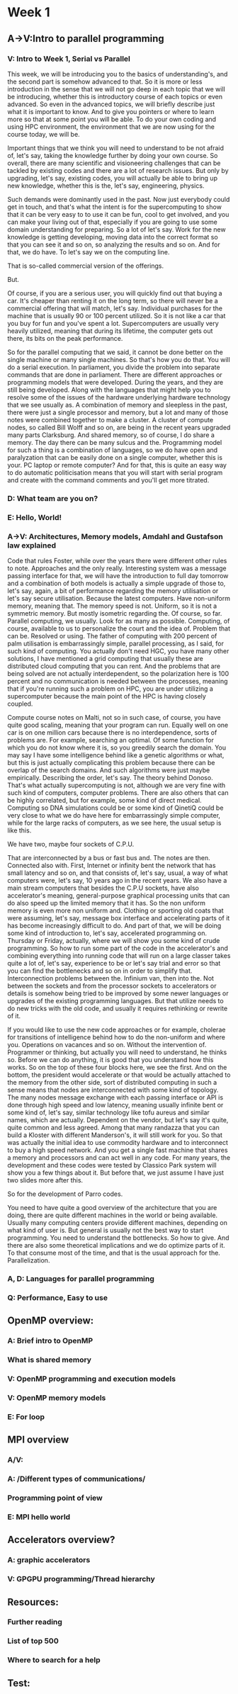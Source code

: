 # Week 1

## A->V:Intro to parallel programming
### V: Intro to Week 1, Serial vs Parallel

This week, we will be introducing you to the basics of understanding's, and the second part is somehow advanced to that. So it is more or less introduction in the sense that we will not go deep in each topic that we will be introducing, whether this is introductory course of each topics or even advanced. So even in the advanced topics, we will briefly describe just what it is important to know.
And to give you pointers or where to learn more so that at some point you will be able. To do your own coding and using HPC environment, the environment that we are now using for the course today, we will be.

Important things that we think you will need to understand to be not afraid of, let's say, taking the knowledge further by doing your own course. So overall, there are many scientific and visioneering challenges that can be tackled by existing codes and there are a lot of research issues. But only by upgrading, let's say, existing codes, you will actually be able to bring up new knowledge, whether this is the, let's say, engineering, physics.

Such demands were dominantly used in the past. Now just everybody could get in touch, and that's what the intent is for the supercomputing to show that it can be very easy to to use it can be fun, cool to get involved, and you can make your living out of that, especially if you are going to use some domain understanding for preparing. So a lot of let's say. Work for the new knowledge is getting developing, moving data into the correct format so that you can see it and so on, so analyzing the results and so on. And for that, we do have. To let's say we on the computing line.

That is so-called commercial version of the offerings.

But.

Of course, if you are a serious user, you will quickly find out that buying a car. It's cheaper than renting it on the long term, so there will never be a commercial offering that will match, let's say. Individual purchases for the machine that is usually 90 or 100 percent utilized. So it is not like a car that you buy for fun and you've spent a lot. Supercomputers are usually very heavily utilized, meaning that during its lifetime, the computer gets out there, its bits on the peak performance.

So for the parallel computing that we said, it cannot be done better on the single machine or many single machines. So that's how you do that. You will do a serial execution. In parliament, you divide the problem into separate commands that are done in parliament. There are different approaches or programming models that were developed. During the years, and they are still being developed. Along with the languages that might help you to resolve some of the issues of the hardware underlying hardware technology that we see usually as. A combination of memory and sleepless in the past, there were just a single processor and memory, but a lot and many of those notes were combined together to make a cluster. A cluster of compute nodes, so called Bill Wolff and so on, are being in the recent years upgraded many parts Clarksburg. And shared memory, so of course, I do share a memory. The day there can be many sulcus and the. Programming model for such a thing is a combination of languages, so we do have open and paralyzation that can be easily done on a single computer, whether this is your. PC laptop or remote computer? And for that, this is quite an easy way to do automatic politicisation means that you will start with serial program and create with the command comments and you'll get more titrated.


### D: What team are you on?
###  E: Hello, World!
### A->V: Architectures, Memory models, Amdahl and Gustafson law explained

Code that rules Foster, while over the years there were different other rules to note. Approaches and the only really. Interesting system was a message passing interface for that, we will have the introduction to full day tomorrow and a combination of both models is actually a simple upgrade of those to, let's say, again, a bit of performance regarding the memory utilisation or let's say secure utilisation. Because the latest computers. Have non-uniform memory, meaning that. The memory speed is not. Uniform, so it is not a symmetric memory. But mostly isometric regarding the. Of course, so far. Parallel computing, we usually. Look for as many as possible. Computing, of course, available to us to personalize the court and the idea of. Problem that can be. Resolved or using. The father of computing with 200 percent of palm utilisation is embarrassingly simple, parallel processing, as I said, for such kind of computing. You actually don't need HGC, you have many other solutions, I have mentioned a grid computing that usually these are distributed cloud computing that you can rent. And the problems that are being solved are not actually interdependent, so the polarization here is 100 percent and no communication is needed between the processes, meaning that if you're running such a problem on HPC, you are under utilizing a supercomputer because the main point of the HPC is having closely coupled.

Compute course notes on Malti, not so in such case, of course, you have quite good scaling, meaning that your program can run. Equally well on one car is on one million cars because there is no interdependence, sorts of problems are. For example, searching an optimal. Of some function for which you do not know where it is, so you greedily search the domain. You may say I have some intelligence behind like a genetic algorithms or what, but this is just actually complicating this problem because there can be overlap of the search domains. And such algorithms were just maybe empirically. Describing the order, let's say. The theory behind Donoso. That's what actually supercomputing is not, although we are very fine with such kind of computers, computer problems. There are also others that can be highly correlated, but for example, some kind of direct medical. Computing so DNA simulations could be or some kind of QinetiQ could be very close to what we do have here for embarrassingly simple computer, while for the large racks of computers, as we see here, the usual setup is like this.

We have two, maybe four sockets of C.P.U.

That are interconnected by a bus or fast bus and. The notes are then. Connected also with. First, Internet or infinity bent the network that has small latency and so on, and that consists of, let's say, usual, a way of what computers were, let's say, 10 years ago in the recent years. We also have a main stream computers that besides the C.P.U sockets, have also accelerator's meaning, general-purpose graphical processing units that can do also speed up the limited memory that it has. So the non uniform memory is even more non uniform and. Clothing or sporting old coats that were assuming, let's say, message box interface and accelerating parts of it has become increasingly difficult to do. And part of that, we will be doing some kind of introduction to, let's say, accelerated programming on. Thursday or Friday, actually, where we will show you some kind of crude programming. So how to run some part of the code in the accelerator's and combining everything into running code that will run on a large classer takes quite a lot of, let's say, experience to be or let's say trial and error so that you can find the bottlenecks and so on in order to simplify that. Interconnection problems between the. Infinium van, then into the. Not between the sockets and from the processor sockets to accelerators or details is somehow being tried to be improved by some newer languages or upgrades of the existing programming languages. But that utilize needs to do new tricks with the old code, and usually it requires rethinking or rewrite of it.

If you would like to use the new code approaches or for example, cholerae for transitions of intelligence behind how to do the non-uniform and where you. Operations on vacances and so on. Without the intervention of. Programmer or thinking, but actually you will need to understand, he thinks so. Before we can do anything, it is good that you understand how this works. So on the top of these four blocks here, we see the first. And on the bottom, the president would accelerate or that would be actually attached to the memory from the other side, sort of distributed computing in such a sense means that nodes are interconnected with some kind of topology. The many nodes message exchange with each passing interface or API is done through high speed and low latency, meaning usually infinite bent or some kind of, let's say, similar technology like tofu aureus and similar names, which are actually. Dependent on the vendor, but let's say it's quite, quite common and less agreed. Among that many randazza that you can build a Kloster with different Manderson's, it will still work for you. So that was actually the initial idea to use commodity hardware and to interconnect to buy a high speed network. And you get a single fast machine that shares a memory and processors and can act well in any code. For many years, the development and these codes were tested by Classico Park system will show you a few things about it. But before that, we just assume I have just two slides more after this.

So for the development of Parro codes.

You need to have quite a good overview of the architecture that you are doing, there are quite different machines in the world or being available. Usually many computing centers provide different machines, depending on what kind of user is. But general is usually not the best way to start programming. You need to understand the bottlenecks. So how to give. And there are also some theoretical implications and we do optimize parts of it. To that consume most of the time, and that is the usual approach for the. Parallelization.


### A, D: Languages for parallel programming
### Q: Performance, Easy to use


## OpenMP overview:
### A: Brief intro to OpenMP
### What is shared memory
### V: OpenMP programming and execution models
### V: OpenMP memory models
### E: For loop


## MPI overview
### A/V:
### A: /Different types of communications/
### Programming point of view
### E: MPI hello world


## Accelerators overview?
### A: graphic accelerators
### V: GPGPU programming/Thread hierarchy


## Resources:
### Further reading
### List of top 500
### Where to search for a help

## Test:
